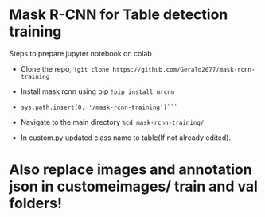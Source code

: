 # Mask R-CNN for Table detection training

Steps to prepare jupyter notebook on colab

* Clone the repo, 
``` !git clone https://github.com/Gerald2077/mask-rcnn-training ``` 

* Install mask rcnn using pip 
``` !pip install mrcnn ```

* ```import sys 
  sys.path.insert(0, '/mask-rcnn-training')```

* Navigate to the main directory
``` %cd mask-rcnn-training/ ```

* In custom.py updated class name to table(If not already edited).

# Also replace images and annotation json in customeimages/ train and val folders!